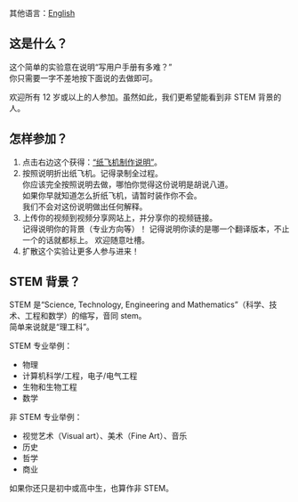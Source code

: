 其他语言：[English](index.html)

## 这是什么？

这个简单的实验意在说明“写用户手册有多难？”  
你只需要一字不差地按下面说的去做即可。

欢迎所有 12 岁或以上的人参加。虽然如此，我们更希望能看到非 STEM 背景的人。

## 怎样参加？

  1. 点击右边这个获得：[“纸飞机制作说明”][link-manual]。
  2. 按照说明折出纸飞机。记得录制全过程。  
     你应该完全按照说明去做，哪怕你觉得这份说明是胡说八道。  
     如果你早就知道怎么折纸飞机，请暂时装作你不会。  
     我们不会对这份说明做出任何解释。  
  3. 上传你的视频到视频分享网站上，并分享你的视频链接。  
     记得说明你的背景（专业方向等）！
     记得说明你读的是哪一个翻译版本，不止一个的话就都标上。
     欢迎随意吐槽。  
  4. 扩散这个实验让更多人参与进来！  

## STEM 背景？

STEM 是“Science, Technology, Engineering and Mathematics”（科学、技术、工程和数学）的缩写，音同 stem。  
简单来说就是“理工科”。

STEM 专业举例：

  - 物理
  - 计算机科学/工程，电子/电气工程
  - 生物和生物工程
  - 数学

非 STEM 专业举例：
  
  - 视觉艺术（Visual art）、美术（Fine Art）、音乐
  - 历史
  - 哲学
  - 商业

如果你还只是初中或高中生，也算作非 STEM。

[link-manual]: Instructions-zh-HanS.html
